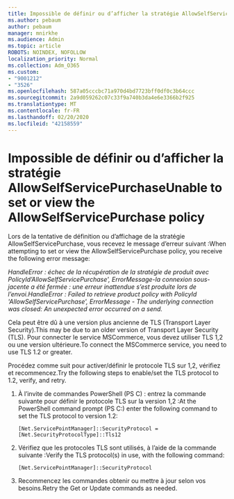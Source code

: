 ```yaml
---
title: Impossible de définir ou d’afficher la stratégie AllowSelfServicePurchase
ms.author: pebaum
author: pebaum
manager: mnirkhe
ms.audience: Admin
ms.topic: article
ROBOTS: NOINDEX, NOFOLLOW
localization_priority: Normal
ms.collection: Adm_O365
ms.custom:
- "9001212"
- "3526"
ms.openlocfilehash: 587a05cccbc71a970d4bd7723bff0df0c3b64ccc
ms.sourcegitcommit: 2a9d059262c07c33f9a740b3da4e6e3366b2f925
ms.translationtype: MT
ms.contentlocale: fr-FR
ms.lasthandoff: 02/20/2020
ms.locfileid: "42158559"
---
```

# <a name="unable-to-set-or-view-the-allowselfservicepurchase-policy"></a><span data-ttu-id="94437-102">Impossible de définir ou d’afficher la stratégie AllowSelfServicePurchase</span><span class="sxs-lookup"><span data-stu-id="94437-102">Unable to set or view the AllowSelfServicePurchase policy</span></span>

<span data-ttu-id="94437-103">Lors de la tentative de définition ou d’affichage de la stratégie AllowSelfServicePurchase, vous recevez le message d’erreur suivant :</span><span class="sxs-lookup"><span data-stu-id="94437-103">When attempting to set or view the AllowSelfServicePurchase policy, you receive the following error message:</span></span>

<span data-ttu-id="94437-104">*HandleError : échec de la récupération de la stratégie de produit avec PolicyId’AllowSelfServicePurchase', ErrorMessage-la connexion sous-jacente a été fermée : une erreur inattendue s’est produite lors de l’envoi.*</span><span class="sxs-lookup"><span data-stu-id="94437-104">*HandleError : Failed to retrieve product policy with PolicyId 'AllowSelfServicePurchase', ErrorMessage - The underlying connection was closed: An unexpected error occurred on a send.*</span></span>

<span data-ttu-id="94437-105">Cela peut être dû à une version plus ancienne de TLS (Transport Layer Security).</span><span class="sxs-lookup"><span data-stu-id="94437-105">This may be due to an older version of Transport Layer Security (TLS).</span></span> <span data-ttu-id="94437-106">Pour connecter le service MSCommerce, vous devez utiliser TLS 1,2 ou une version ultérieure.</span><span class="sxs-lookup"><span data-stu-id="94437-106">To connect the MSCommerce service, you need to use TLS 1.2 or greater.</span></span>  

<span data-ttu-id="94437-107">Procédez comme suit pour activer/définir le protocole TLS sur 1,2, vérifiez et recommencez.</span><span class="sxs-lookup"><span data-stu-id="94437-107">Try the following steps to enable/set the TLS protocol to 1.2, verify, and retry.</span></span>
 1. <span data-ttu-id="94437-108">À l’invite de commandes PowerShell (PS C\) : entrez la commande suivante pour définir le protocole TLS sur la version 1,2 :</span><span class="sxs-lookup"><span data-stu-id="94437-108">At the PowerShell command prompt (PS C:\) enter the following command to set the TLS protocol to version 1.2:</span></span>

    `[Net.ServicePointManager]::SecurityProtocol = [Net.SecurityProtocolType]::Tls12`

2. <span data-ttu-id="94437-109">Vérifiez que les protocoles TLS sont utilisés, à l’aide de la commande suivante :</span><span class="sxs-lookup"><span data-stu-id="94437-109">Verify the TLS protocol(s) in use, with the following command:</span></span>

    `[Net.ServicePointManager]::SecurityProtocol` 

3. <span data-ttu-id="94437-110">Recommencez les commandes obtenir ou mettre à jour selon vos besoins.</span><span class="sxs-lookup"><span data-stu-id="94437-110">Retry the Get or Update commands as needed.</span></span>

